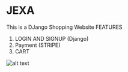 # JEXA
This is a  DJango Shopping Website 
FEATURES
1. LOGIN AND SIGNUP (Django)
2. Payment (STRIPE)
3. CART 






![alt text](https://github.com/geekyshow1/shoppinglyx/blob/main/Screenshots/Home.jpeg)

